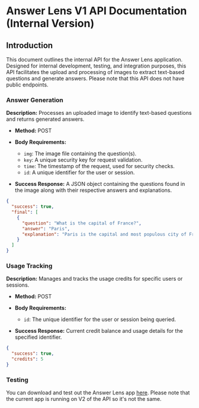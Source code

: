# Answer Lens V1 API Documentation (Internal Version)

## Introduction

This document outlines the internal API for the Answer Lens application. Designed for internal development, testing, and integration purposes, this API facilitates the upload and processing of images to extract text-based questions and generate answers. Please note that this API does not have public endpoints.

### Answer Generation

**Description:** Processes an uploaded image to identify text-based questions and returns generated answers.

- **Method:** POST
- **Body Requirements:**
  - `img`: The image file containing the question(s).
  - `key`: A unique security key for request validation.
  - `time`: The timestamp of the request, used for security checks.
  - `id`: A unique identifier for the user or session.

- **Success Response:** A JSON object containing the questions found in the image along with their respective answers and explanations.

```json
{
  "success": true,
  "final": [
    {
      "question": "What is the capital of France?",
      "answer": "Paris",
      "explanation": "Paris is the capital and most populous city of France."
    }
  ]
}
```

### Usage Tracking

**Description:** Manages and tracks the usage credits for specific users or sessions.

- **Method:** POST
- **Body Requirements:**
  - `id`: The unique identifier for the user or session being queried.

- **Success Response:** Current credit balance and usage details for the specified identifier.

```json
{
  "success": true,
  "credits": 5
}
```

### Testing

You can download and test out the Answer Lens app [here](https://apps.apple.com/us/app/answer-lens/id6475650817). Please note that the current app is running on V2 of the API so it's not the same.
